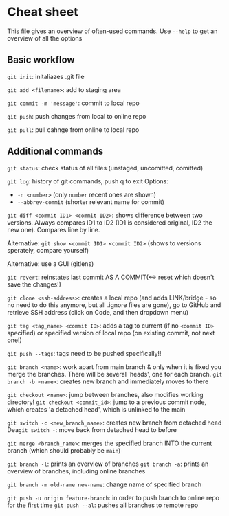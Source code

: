 # Cheat sheet
This file gives an overview of often-used commands. Use `--help` to get an overview of all the options

## Basic workflow
`git init`: initaliazes .git file

`git add <filename>`: add to staging area

`git commit -m 'message'`: commit to local repo

`git push`: push changes from local to online repo

`git pull`: pull cahnge from online to local repo 

## Additional commands
`git status`: check status of all files (unstaged, uncomitted, comitted)

`git log`: history of git commands, push q to exit
Options: 
- `-n <number>` (only `number` recent ones are shown)
- `--abbrev-commit` (shorter relevant name for commit)


`git diff <commit ID1> <commit ID2>`: shows difference between two versions. Always compares ID1 to ID2 (ID1 is considered original, ID2 the new one). Compares line by line.

Alternative: `git show <commit ID1> <commit ID2>` (shows to versions sperately, compare yourself)

Alternative: use a GUI (gitlens)

`git revert`: reinstates last commit AS A COMMIT(<-> reset which doesn't save the changes!)

`git clone <ssh-address>`: creates a local repo (and adds LINK/bridge - so no need to do this anymore, but all .ignore files are gone), go to GitHub and retrieve SSH address (click on Code, and then dropdown menu)

`git tag <tag_name> <commit ID>`: adds a tag to current (if no `<commit ID>` specified) or specified version of local repo (on existing commit, not next one!)

`git push --tags`: tags need to be pushed specifically!!

`git branch <name>`: work apart from main branch & only when it is fixed you merge the branches. There will be several 'heads', one for each branch.
`git branch -b <name>`: creates new branch and immediately moves to there

`git checkout <name>`: jump between branches, also modifies working directory!
`git checkout <commit_id>`: jump to a previous commit node, which creates 'a detached head', which is unlinked to the main

`git switch -c <new_branch_name>`: creates new branch from detached head
Dea`git switch -`: move back from detached head to before

`git merge <branch_name>`: merges the specified branch INTO the current branch (which should probably be `main`)

`git branch -l`: prints an overview of branches
`git branch -a`: prints an overview of branches, including online branches

`git branch -m old-name new-name`: change name of specified branch

`git push -u origin feature-branch`: in order to push branch to online repo for the first time
`git push --al`: pushes all branches to remote repo